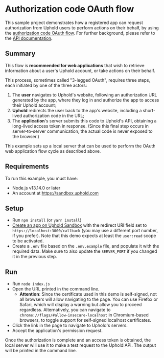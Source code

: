 # Authorization code OAuth flow

This sample project demonstrates how a registered app can request authorization from Uphold users to perform actions on their behalf,
by using the [authorization code OAuth flow](https://oauth.net/2/grant-types/authorization-code/).
For further background, please refer to the [API documentation](https://uphold.com/en/developer/api/documentation).

## Summary

This flow is **recommended for web applications** that wish to retrieve information about a user's Uphold account,
or take actions on their behalf.

This process, sometimes called "3-legged OAuth", requires three steps, each initiated by one of the three actors:

1. The **user** navigates to Uphold's website, following an authorization URL generated by the app,
   where they log in and authorize the app to access their Uphold account;
2. **Uphold** redirects the user back to the app's website, including a short-lived authorization code in the URL;
3. The **application**'s server submits this code to Uphold's API, obtaining a long-lived access token in response.
   (Since this final step occurs in server-to-server communication, the actual code is never exposed to the browser.)

This example sets up a local server that can be used to perform the OAuth web application flow cycle as described above.

## Requirements

To run this example, you must have:

- Node.js v13.14.0 or later
- An account at <https://sandbox.uphold.com>

## Setup

- Run `npm install` (or `yarn install`)
- [Create an app on Uphold Sandbox](https://sandbox.uphold.com/dashboard/profile/applications/developer/new)
  with the redirect URI field set to `https://localhost:3000/callback`
  (you may use a different port number, if you prefer).
  Note that this demo expects at least the `user:read` scope to be activated.
- Create a `.env` file based on the `.env.example` file, and populate it with the required data.
  Make sure to also update the `SERVER_PORT` if you changed it in the previous step.

## Run

- Run `node index.js`
- Open the URL printed in the command line.
  - **Attention:** Since the certificate used in this demo is self-signed, not all browsers will allow navigating to the page.
    You can use Firefox or Safari, which will display a warning but allow you to proceed regardless.
    Alternatively, you can navigate to `chrome://flags/#allow-insecure-localhost` in Chromium-based browsers,
    to toggle support for self-signed localhost certificates.
- Click the link in the page to navigate to Uphold's servers.
- Accept the application's permission request.

Once the authorization is complete and an access token is obtained,
the local server will use it to make a test request to the Uphold API.
The output will be printed in the command line.

